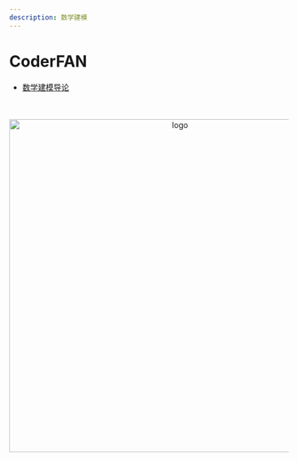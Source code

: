 ```yaml
---
description: 数学建模
---
```


# CoderFAN

-   [数学建模导论](数学建模导论/README.md)

<br />
<br />
<div align="center">

<img  src='/img/xf.jpeg' width="600" alt="logo" />
</div>
<br />
<br />
